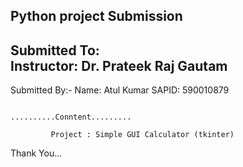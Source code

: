  Python  project Submission
 --------------------------
 Submitted To:                                                             
 Instructor: Dr. Prateek Raj Gautam
 ----------------------------------
 Submitted By:-
 Name: Atul Kumar
 SAPID: 590010879

                                                                             ..........Conntent.........

             Project : Simple GUI Calculator (tkinter)


Thank You...
